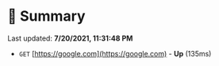 # 📖 Summary
Last updated: **7/20/2021, 11:31:48 PM**

- `GET` [https://google.com](https://google.com) - **Up** (135ms)
